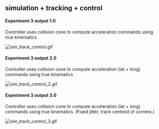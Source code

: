 ## simulation + tracking + control


#### Experiment 3 output 1.0
Controller uses collision cone to compute acceleration commands using true kinematics

![sim_track_control.gif](./gifs/sim_track_control.gif)


#### Experiment 3 output 2.0
Controller uses collision cone to compute acceleration (lat + long) commands using true kinematics

![sim_track_control_2.gif](./gifs/sim_track_control_2.gif)


#### Experiment 3 output 3.0
Controller uses collision cone to compute acceleration (lat + long) commands using true kinematics. (Fixed jitter, track centroid of corners.)

![sim_track_control_3.gif](./gifs/sim_track_control_3.gif)